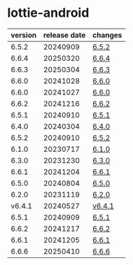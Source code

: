 # lottie-android	


|version|release date|changes|
|---|---|---|
|6.5.2|20240909|[6.5.2](./6.5.2-20240909.md)|
|6.6.4|20250320|[6.6.4](./6.6.4-20250320.md)|
|6.6.3|20250304|[6.6.3](./6.6.3-20250304.md)|
|6.6.0|20241028|[6.6.0](./6.6.0-20241028.md)|
|6.6.0|20241027|[6.6.0](./6.6.0-20241027.md)|
|6.6.2|20241216|[6.6.2](./6.6.2-20241216.md)|
|6.5.1|20240910|[6.5.1](./6.5.1-20240910.md)|
|6.4.0|20240304|[6.4.0](./6.4.0-20240304.md)|
|6.5.2|20240910|[6.5.2](./6.5.2-20240910.md)|
|6.1.0|20230717|[6.1.0](./6.1.0-20230717.md)|
|6.3.0|20231230|[6.3.0](./6.3.0-20231230.md)|
|6.6.1|20241204|[6.6.1](./6.6.1-20241204.md)|
|6.5.0|20240804|[6.5.0](./6.5.0-20240804.md)|
|6.2.0|20231119|[6.2.0](./6.2.0-20231119.md)|
|v6.4.1|20240527|[v6.4.1](./v6.4.1-20240527.md)|
|6.5.1|20240909|[6.5.1](./6.5.1-20240909.md)|
|6.6.2|20241217|[6.6.2](./6.6.2-20241217.md)|
|6.6.1|20241205|[6.6.1](./6.6.1-20241205.md)|
|6.6.6|20250410|[6.6.6](./6.6.6-20250410.md)|
